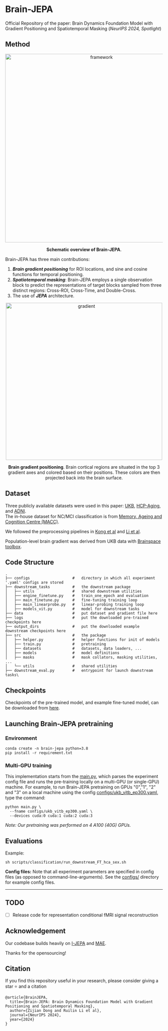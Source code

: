 # Brain-JEPA

Official Repository of the paper: Brain Dynamics Foundation Model with Gradient Positioning and Spatiotemporal Masking (*NeurIPS 2024, Spotlight*)
<!-- <br>
__Brain-JEPA: Brain Dynamics Foundation Model with Gradient Positioning and Spatiotemporal Masking__ <br>
The Thirty-eighth Annual Conference on Neural Information Processing Systems (NeurIPS 2024), __Spotlight__ -->

## Method
<p align="center">
  <img src="https://github.com/Eric-LRL/BrainJEPA/blob/master/assets/framework.png" width="600" alt="framework">
</p>

<div align="center">

<b>Schematic overview of Brain-JEPA</b>.

</div>

Brain-JEPA has three main contributions:
1. **_Brain gradient positioning_** for ROI locations, and sine and cosine functions for temporal positioning. <br>
2. **_Spatiotemporal masking_**: Brain-JEPA employs a single observation block to predict the representations of target blocks sampled from three distinct regions: Cross-ROI, Cross-Time, and Double-Cross. <br>
3. The use of **_JEPA_** architecture. 

<p align="center">
  <img src="https://github.com/Eric-LRL/BrainJEPA/blob/master/assets/gradient.png" width="500" alt="gradient">
</p>

<div align="center">

<b>Brain gradient positioning</b>. Brain cortical regions are situated in the top 3 gradient axes and colored based on their positions. These colors are then projected back into the brain surface.

</div>

## Dataset
Three publicly available datasets were used in this paper: [UKB](https://www.ukbiobank.ac.uk/), [HCP-Aging](https://www.humanconnectome.org/study/hcp-lifespan-aging), and [ADNI](https://adni.loni.usc.edu/).<br>
The in-house dataset for NC/MCI classification is from  [Memory, Ageing and Cognition Centre (MACC)](https://medicine.nus.edu.sg/macc/).

We followed the preprocessing pipelines in [Kong et al](https://academic.oup.com/cercor/article/29/6/2533/5033556?login=false) and [Li et al](https://www.sciencedirect.com/science/article/abs/pii/S1053811919303027).

Population-level brain gradient was derived from UKB data with [Brainspace toolbox](https://brainspace.readthedocs.io/en/latest/).

## Code Structure

```
.
├── configs                   #   directory in which all experiment '.yaml' configs are stored
├── downstream_tasks          #   the downstream package
│   ├── utils                 #   shared downstream utilities 
│   ├── engine_finetune.py    #   train_one_epoch and evaluation
│   ├── main_finetune.py      #   fine-tuning training loop
│   ├── main_linearprobe.py   #   linear-probing training loop
│   ├── models_vit.py         #   model for downstream tasks
├── data                      #   put dataset and gradient file here
├── logs                      #   put the downloaded pre-trained checkpoints here
├── output_dirs               #   put the downloaded example downstream checkpoints here
├── src                       #   the package
│   ├── helper.py             #   helper functions for init of models 
│   ├── train.py              #   pretraining
│   ├── datasets              #   datasets, data loaders, ...
│   ├── models                #   model definitions
│   ├── masks                 #   mask collators, masking utilities, ...
│   └── utils                 #   shared utilities
├── downstream_eval.py        #   entrypoint for launch downstream tasks\
```

## Checkpoints
Checkpoints of the pre-trained model, and example fine-tuned model, can be downloaded from [here](https://drive.google.com/drive/folders/1zoe5zjWkj2KY824XWTukrXxrMno2mlN5?usp=sharing).

## Launching Brain-JEPA pretraining

### Environment
```
conda create -n brain-jepa python=3.8
pip install -r requirement.txt
```

### Multi-GPU training
This implementation starts from the [main.py](main.py), which parses the experiment config file and runs the pre-training locally on a multi-GPU (or single-GPU) machine. For example, to run Brain-JEPA pretraining on GPUs "0","1", "2" and "3" on a local machine using the config [configs/ukb_vitb_ep300.yaml](configs/ukb_vitb_ep300.yaml), type the command:
```
python main.py \
  --fname configs/ukb_vitb_ep300.yaml \
  --devices cuda:0 cuda:1 cuda:2 cuda:3
```

*Note: Our pretraining was performed on 4 A100 (40G) GPUs.*

## Evaluations
Example:

```
sh scripts/classification/run_downstream_FT_hca_sex.sh
```

**Config files:**
Note that all experiment parameters are specified in config files (as opposed to command-line-arguments). See the [configs/](configs/) directory for example config files.


---

## TODO

- [ ] Release code for representation conditional fMRI signal reconstruction


## Acknowledgement
Our codebase builds heavily on [I-JEPA](https://github.com/facebookresearch/ijepa) and [MAE](https://github.com/facebookresearch/mae).

Thanks for the opensourcing!

## Citation
If you find this repository useful in your research, please consider giving a star :star: and a citation
```
@article{BrainJEPA,
  title={Brain-JEPA: Brain Dynamics Foundation Model with Gradient Positioning and Spatiotemporal Masking},
  author={Zijian Dong and Ruilin Li et al},
  journal={NeurIPS 2024},
  year={2024}
}

